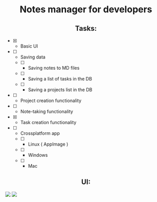 <h1 align="center">Notes manager for developers</h1>

<h2 align="center">Tasks:</h2>

  - [X] - Basic UI
  - [ ] - Saving data
    - [ ] - Saving notes to MD files
    - [ ] - Saving a list of tasks in the DB
    - [ ] - Saving a projects list  in the DB
  - [ ] - Project creation functionality
  - [ ] - Note-taking functionality
  - [X] - Task creation functionality
  - [ ] - Crossplatform app
    - [ ] - Linux ( AppImage )
    - [ ] - Windows
    - [ ] - Mac
  

<h2 align="center">UI:</h2>

<img src="https://github.com/Nighty3098/CodeKeeper/assets/154594695/f292c731-ee8c-4f9e-bc5f-10e962b8883d" />
<img src="https://github.com/Nighty3098/CodeKeeper/assets/154594695/e1f1ca00-eb37-4bb1-a247-29ef75cdf57d" />
